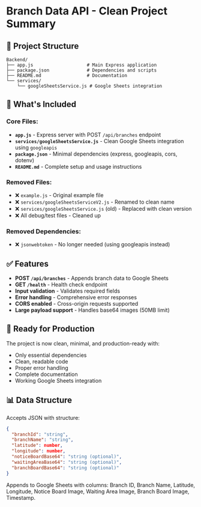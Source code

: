 # Branch Data API - Clean Project Summary

## 📁 Project Structure
```
Backend/
├── app.js                    # Main Express application
├── package.json              # Dependencies and scripts
├── README.md                 # Documentation
└── services/
    └── googleSheetsService.js # Google Sheets integration
```

## 🚀 What's Included

### Core Files:
- **`app.js`** - Express server with POST `/api/branches` endpoint
- **`services/googleSheetsService.js`** - Clean Google Sheets integration using `googleapis`
- **`package.json`** - Minimal dependencies (express, googleapis, cors, dotenv)
- **`README.md`** - Complete setup and usage instructions

### Removed Files:
- ❌ `example.js` - Original example file
- ❌ `services/googleSheetsServiceV2.js` - Renamed to clean name
- ❌ `services/googleSheetsService.js` (old) - Replaced with clean version
- ❌ All debug/test files - Cleaned up

### Removed Dependencies:
- ❌ `jsonwebtoken` - No longer needed (using googleapis instead)

## ✅ Features

- **POST `/api/branches`** - Appends branch data to Google Sheets
- **GET `/health`** - Health check endpoint
- **Input validation** - Validates required fields
- **Error handling** - Comprehensive error responses
- **CORS enabled** - Cross-origin requests supported
- **Large payload support** - Handles base64 images (50MB limit)

## 🎯 Ready for Production

The project is now clean, minimal, and production-ready with:
- Only essential dependencies
- Clean, readable code
- Proper error handling
- Complete documentation
- Working Google Sheets integration

## 📊 Data Structure

Accepts JSON with structure:
```json
{
  "branchId": "string",
  "branchName": "string", 
  "latitude": number,
  "longitude": number,
  "noticeBoardBase64": "string (optional)",
  "waitingAreaBase64": "string (optional)",
  "branchBoardBase64": "string (optional)"
}
```

Appends to Google Sheets with columns: Branch ID, Branch Name, Latitude, Longitude, Notice Board Image, Waiting Area Image, Branch Board Image, Timestamp.

